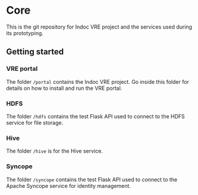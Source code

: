 # Core

This is the git repository for Indoc VRE project and the services used during its prototyping.

## Getting started

### VRE portal

The folder `/portal` contains the Indoc VRE project. Go inside this folder for details on how to install and run the VRE portal.

### HDFS

The folder `/hdfs` contains the test Flask API used to connect to the HDFS service for file storage.

### Hive

The folder `/hive` is for the Hive service.

### Syncope

The folder `/syncope` contains the test Flask API used to connect to the Apache Syncope service for identity management.